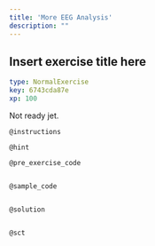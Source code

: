 ```yaml
---
title: 'More EEG Analysis'
description: ""
---
```


## Insert exercise title here

```yaml
type: NormalExercise
key: 6743cda87e
xp: 100
```

Not ready jet.

`@instructions`


`@hint`


`@pre_exercise_code`
```{r}

```

`@sample_code`
```{r}

```

`@solution`
```{r}

```

`@sct`
```{r}

```
